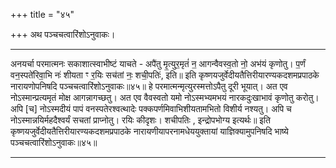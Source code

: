 +++
title = "४५"

+++
अथ पञ्चचत्वारिंशोऽनुवाकः।
________________________
अनयर्चा परमात्मनः सकाशात्स्वाभीष्टं याचते -
अपै॑तु मृ॒त्युर॒मृतं॑ न॒ आगन्वैवस्व॒तो नो॒ अभ॑यं
कृणोतु। प॒र्णं वन॒स्पते॑रिवा॒भि नः॑ शीयता ꣳ
र॒यिः सच॑तां नः॒ शची॒पतिः॑, इति॥
इति कृष्णयजुर्वेदीयतैत्तिरीयारण्यकदशमप्रपाठके नारायणोपनिषदि
पञ्चचत्वारिंशोऽनुवाकः॥४५॥
हे परमात्मन्मृत्युरस्मत्तोऽपैतु दूरी भूयात्। अत एव नोऽस्मान्प्रत्यमृतं मोक्ष आगन्नागच्छतु। अत एव वैवस्वतो यमो नोऽस्मभ्यमभयं नारकदुःखाभावं कृणोतु करोतु। अपि [च] नोऽस्मदीयं पापं वनस्पतेरश्वत्थादेः पक्कपर्णमिवाभिशीयतामभितो विशीर्य नश्यतु। अपि च नोऽस्मान्नयिर्महदैश्वर्यं सचतां प्राप्नोतु। रयिः कीदृशः। शचीपतिः , इन्द्रोपभोग्य इत्यर्थः॥
इति कृष्णयजुर्वेदीयतैत्तिरीयारण्यकदशमप्रपाठके नारायणीयापरनामधेययुक्तायां याज्ञिक्यामुपनिषदि भाष्ये पञ्चचत्वारिंशोऽनुवाकः॥४५॥
________________________
